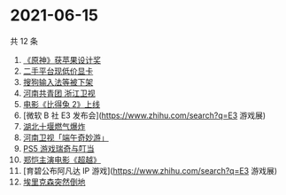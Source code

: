 # 2021-06-15

共 12 条

<!-- BEGIN -->
<!-- 最后更新时间 Tue Jun 15 2021 14:07:04 GMT+0800 (China Standard Time) -->

1. [《原神》获苹果设计奖](https://www.zhihu.com/search?q=原神)
2. [二手平台现低价显卡](https://www.zhihu.com/search?q=显卡)
3. [搜狗输入法等被下架](https://www.zhihu.com/search?q=输入法下架)
4. [河南共青团 浙江卫视](https://www.zhihu.com/search?q=浙江卫视抄袭)
5. [电影《比得兔 2》上线](https://www.zhihu.com/search?q=比得兔2)
6. [微软 B 社 E3 发布会](https://www.zhihu.com/search?q=E3 游戏展)
7. [湖北十堰燃气爆炸](https://www.zhihu.com/search?q=十堰燃气爆炸)
8. [河南卫视「端午奇妙游」](https://www.zhihu.com/search?q=端午奇妙游)
9. [PS5 游戏瑞奇与叮当](https://www.zhihu.com/search?q=瑞奇与叮当)
10. [郑恺主演电影《超越》](https://www.zhihu.com/search?q=郑恺)
11. [育碧公布阿凡达 IP 游戏](https://www.zhihu.com/search?q=E3 游戏展)
12. [埃里克森突然倒地](https://www.zhihu.com/search?q=埃里克森)

<!-- END -->
